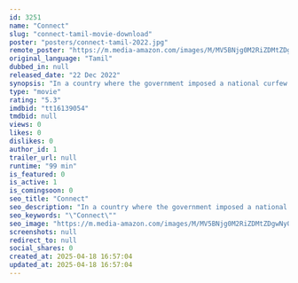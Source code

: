 ```yaml
---
id: 3251
name: "Connect"
slug: "connect-tamil-movie-download"
poster: "posters/connect-tamil-2022.jpg"
remote_poster: "https://m.media-amazon.com/images/M/MV5BNjg0M2RiZDMtZDgwNy00ZjU1LTgwNmUtZjQ2ODMzYWVlOTQ0XkEyXkFqcGc@._V1_SX300.jpg"
original_language: "Tamil"
dubbed_in: null
released_date: "22 Dec 2022"
synopsis: "In a country where the government imposed a national curfew and a single mother, Nayanthara, notices eerie changes in her daughter's behaviour. On getting virtual help from a pastor played by Anupam Kher who proposes an online exo..."
type: "movie"
rating: "5.3"
imdbid: "tt16139054"
tmdbid: null
views: 0
likes: 0
dislikes: 0
author_id: 1
trailer_url: null
runtime: "99 min"
is_featured: 0
is_active: 1
is_comingsoon: 0
seo_title: "Connect"
seo_description: "In a country where the government imposed a national curfew and a single mother, Nayanthara, notices eerie changes in her daughter's behaviour. On getting virtual help from a pastor played by Anupam Kher who proposes an online exo..."
seo_keywords: "\"Connect\""
seo_image: "https://m.media-amazon.com/images/M/MV5BNjg0M2RiZDMtZDgwNy00ZjU1LTgwNmUtZjQ2ODMzYWVlOTQ0XkEyXkFqcGc@._V1_SX300.jpg"
screenshots: null
redirect_to: null
social_shares: 0
created_at: 2025-04-18 16:57:04
updated_at: 2025-04-18 16:57:04
---
```


